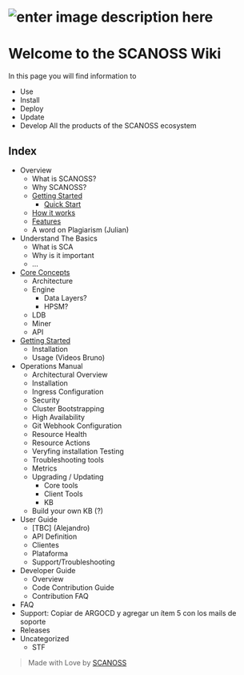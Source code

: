 # ![enter image description here](https://scanoss.com/_nuxt/img/product_header_frankie.a9e054b.png)

# Welcome to the SCANOSS Wiki

In this page you will find information to

* Use
* Install
* Deploy
* Update
* Develop
  All the products of the SCANOSS ecosystem

## Index

* Overview
  * What is SCANOSS?
  * Why SCANOSS?
  * [Getting Started](https://argo-cd.readthedocs.io/en/stable/#getting-started)
    * [Quick Start](https://argo-cd.readthedocs.io/en/stable/#quick-start)
  * [How it works](https://argo-cd.readthedocs.io/en/stable/#how-it-works)
  * [Features](https://argo-cd.readthedocs.io/en/stable/#features)
  * A word on Plagiarism (Julian)
* Understand The Basics    
  * What is SCA
  * Why is it important
  * …
* [Core Concepts](Core/readme.md)
  * Architecture
  * Engine
    * Data Layers?
    * HPSM?
  * LDB
  * Miner
  * API
* [Getting Started](../Getting_Started/README.md)
  * Installation
  * Usage (Videos Bruno)
* Operations Manual
  * Architectural Overview
  * Installation
  * Ingress Configuration
  * Security
  * Cluster Bootstrapping
  * High Availability
  * Git Webhook Configuration
  * Resource Health
  * Resource Actions
  * Veryfing installation Testing
  * Troubleshooting tools
  * Metrics
  * Upgrading / Updating 
    * Core tools
    * Client Tools
    * KB
  * Build your own KB (?)
* User Guide
  * [TBC] (Alejandro)
  * API Definition
  * Clientes
  * Plataforma
  * Support/Troubleshooting
* Developer Guide
  * Overview
  * Code Contribution Guide
  * Contribution FAQ
* FAQ
* Support: Copiar de ARGOCD y agregar un ítem 5 con los mails de soporte
* Releases 
* Uncategorized
  * STF

> Made with Love by [SCANOSS](www.scanoss.com)
